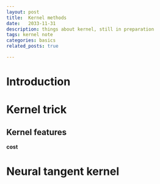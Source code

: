```yaml
---
layout: post
title:  Kernel methods
date:   2033-11-31
description: things about kernel, still in preparation
tags: kernel note
categories: basics
related_posts: true

---
```


# Introduction

# Kernel trick 
## Kernel features

**cost**


# Neural tangent kernel

